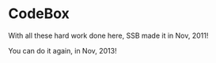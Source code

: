 CodeBox
=======
With all these hard work done here, SSB made it in Nov, 2011!

You can do it again, in Nov, 2013!
